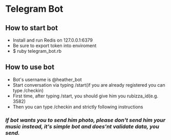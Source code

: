 # Telegram Bot

## How to start bot

- Install and run Redis on 127.0.0.1:6379
- Be sure to export token into enviroment
- $ ruby telegram_bot.rb

## How to use bot

- Bot's username is @heather_bot
- Start conversation via typing /start(if you are already registered you can type /checkin)
- First time, after typing /start, you should give him you rubizza_id(e.g. 3582)
- Then you can type /checkin and strictly following instructions

### *If bot wants you to send him photo, please don't send him your music instead, it's simple bot and does'nt validate data, you send.*

